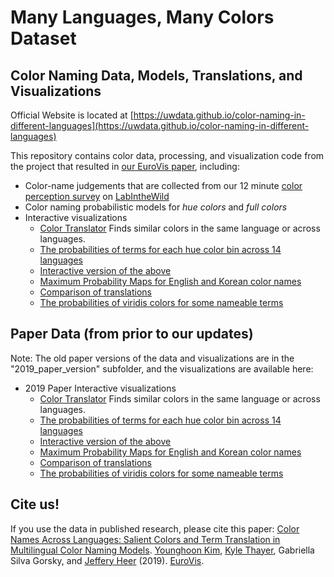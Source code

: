 # Many Languages, Many Colors Dataset
## Color Naming Data, Models, Translations, and Visualizations

Official Website is located at [https://uwdata.github.io/color-naming-in-different-languages](https://uwdata.github.io/color-naming-in-different-languages)

This repository contains color data, processing, and visualization code from the project that resulted in [our EuroVis paper](http://idl.cs.washington.edu/papers/multi-lingual-color-names/), including:

- Color-name judgements that are collected from our 12 minute [color perception survey](http://labinthewild.org/studies/color_perception/) on [LabIntheWild](https://labinthewild.org/)
- Color naming probabilistic models for _hue colors_ and _full colors_
- Interactive visualizations
  - [Color Translator](https://uwdata.github.io/color-naming-in-different-languages/vis/color_compare.html) Finds similar colors in the same language or across languages.
  - [The probabilities of terms for each hue color bin across 14 languages](https://uwdata.github.io/color-naming-in-different-languages/vis/color-composition-figure.html)
  - [Interactive version of the above](https://uwdata.github.io/color-naming-in-different-languages/vis/stacked-spectrum.html)
  - [Maximum Probability Maps for English and Korean color names](https://uwdata.github.io/color-naming-in-different-languages/vis/full_color_maps.html)
  - [Comparison of translations](https://uwdata.github.io/color-naming-in-different-languages/vis/en-ko-translation-comparison.html)
  - [The probabilities of viridis colors for some nameable terms](https://uwdata.github.io/color-naming-in-different-languages/vis/viridis.html)


## Paper Data (from prior to our updates)
Note: The old paper versions of the data and visualizations are in the "2019_paper_version" subfolder, and the visualizations are available here:

- 2019 Paper Interactive visualizations
  - [Color Translator](https://uwdata.github.io/color-naming-in-different-languages/2019_paper_version/vis/color_compare.html) Finds similar colors in the same language or across languages.
  - [The probabilities of terms for each hue color bin across 14 languages](https://uwdata.github.io/color-naming-in-different-languages/2019_paper_version/vis/color-composition-figure.html)
  - [Interactive version of the above](https://uwdata.github.io/color-naming-in-different-languages/2019_paper_version/vis/stacked-spectrum.html)
  - [Maximum Probability Maps for English and Korean color names](https://uwdata.github.io/color-naming-in-different-languages/2019_paper_version/vis/full_color_maps.html)
  - [Comparison of translations](https://uwdata.github.io/color-naming-in-different-languages/2019_paper_version/vis/en-ko-translation-comparison.html)
  - [The probabilities of viridis colors for some nameable terms](https://uwdata.github.io/color-naming-in-different-languages/2019_paper_version/vis/viridis.html)


## Cite us!

If you use the data in published research, please cite this paper:
[Color Names Across Languages: Salient Colors and Term Translation in Multilingual Color Naming Models](http://idl.cs.washington.edu/papers/multi-lingual-color-names/). [Younghoon Kim](https://yhoonkim.github.io/), [Kyle Thayer](http://www.kylethayer.com), Gabriella Silva Gorsky, and [Jeffery Heer](https://homes.cs.washington.edu/~jheer) (2019). [EuroVis](https://www.eurovis.org).
